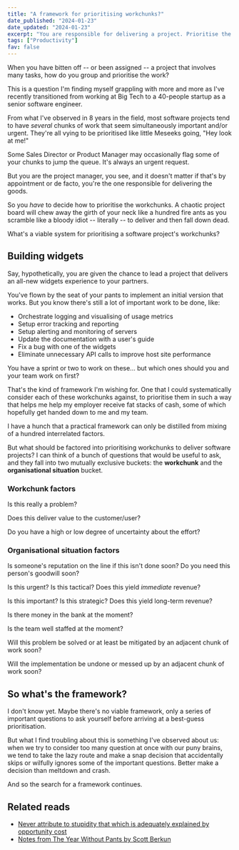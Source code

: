 ```yaml
---
title: "A framework for prioritising workchunks?"
date_published: "2024-01-23"
date_updated: "2024-01-23"
excerpt: "You are responsible for delivering a project. Prioritise the work in such a way that will maximise the chances of its success. Go."
tags: ["Productivity"]
fav: false
---
```


When you have bitten off -- or been assigned -- a project that involves many tasks, how do you group and prioritise the work?

This is a question I'm finding myself grappling with more and more as I've recently transitioned from working at Big Tech to a 40-people startup as a senior software engineer.

From what I've observed in 8 years in the field, most software projects tend to have _several_ chunks of work that seem simultaneously important and/or urgent. They're all vying to be prioritised like little Meseeks going, "Hey look at me!"

Some Sales Director or Product Manager may occasionally flag some of your chunks to jump the queue. It's always an urgent request.

But you are the project manager, you see, and it doesn't matter if that's by appointment or de facto, you're the one responsible for delivering the goods.

So you _have_ to decide how to prioritise the workchunks. A chaotic project board will chew away the girth of your neck like a hundred fire ants as you scramble like a bloody idiot -- literally -- to deliver and then fall down dead.

What's a viable system for prioritising a software project's workchunks?

## Building widgets

Say, hypothetically, you are given the chance to lead a project that delivers an all-new widgets experience to your partners.

You've flown by the seat of your pants to implement an initial version that works. But you know there's still a lot of important work to be done, like:

- Orchestrate logging and visualising of usage metrics
- Setup error tracking and reporting
- Setup alerting and monitoring of servers
- Update the documentation with a user's guide
- Fix a bug with one of the widgets
- Eliminate unnecessary API calls to improve host site performance

You have a sprint or two to work on these... but which ones should you and your team work on first?

That's the kind of framework I'm wishing for. One that I could systematically consider each of these workchunks against, to prioritise them in such a way that helps me help my employer receive fat stacks of cash, some of which hopefully get handed down to me and my team.

I have a hunch that a practical framework can only be distilled from mixing of a hundred interrelated factors.

But what should be factored into prioritising workchunks to deliver software projects? I can think of a bunch of questions that would be useful to ask, and they fall into two mutually exclusive buckets: the __workchunk__ and the __organisational situation__ bucket.

### Workchunk factors

Is this really a problem?

Does this deliver value to the customer/user?

Do you have a high or low degree of uncertainty about the effort?

### Organisational situation factors

Is someone's reputation on the line if this isn't done soon? Do you need this person's goodwill soon?

Is this urgent? Is this tactical? Does this yield _immediate_ revenue?

Is this important? Is this strategic? Does this yield long-term revenue?

Is there money in the bank at the moment?

Is the team well staffed at the moment?

Will this problem be solved or at least be mitigated by an adjacent chunk of work soon?

Will the implementation be undone or messed up by an adjacent chunk of work soon?

## So what's the framework?

I don't know yet. Maybe there's no viable framework, only a series of important questions to ask yourself before arriving at a best-guess prioritisation.

But what I find troubling about this is something I've observed about us: when we try to consider too many question at once with our puny brains, we tend to take the lazy route and make a snap decision that accidentally skips or wilfully ignores some of the important questions. Better make a decision than meltdown and crash.

And so the search for a framework continues.

## Related reads

- [Never attribute to stupidity that which is adequately explained by opportunity cost](https://erikbern.com/2020/03/10/never-attribute-to-stupidity-that-which-is-adequately-explained-by-opportunity-cost.html)
- [Notes from The Year Without Pants by Scott Berkun](/2020-07-26-notes-from-the-year-without-pants-by-scott-berkun/)
